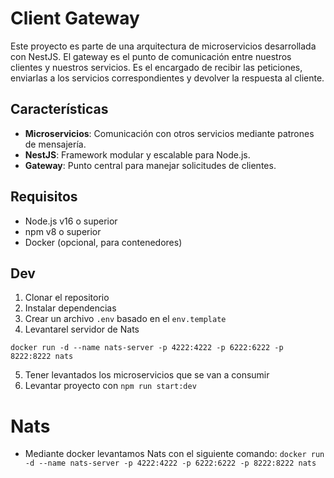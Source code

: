 # Client Gateway

Este proyecto es parte de una arquitectura de microservicios desarrollada con NestJS. El gateway es el punto de comunicación entre nuestros clientes y nuestros servicios. Es el encargado de recibir las peticiones, enviarlas a los servicios correspondientes y devolver la respuesta al cliente.

## Características

- **Microservicios**: Comunicación con otros servicios mediante patrones de mensajería.
- **NestJS**: Framework modular y escalable para Node.js.
- **Gateway**: Punto central para manejar solicitudes de clientes.

## Requisitos

- Node.js v16 o superior
- npm v8 o superior
- Docker (opcional, para contenedores)

## Dev

1. Clonar el repositorio
2. Instalar dependencias
3. Crear un archivo `.env` basado en el `env.template`
4. Levantarel servidor de Nats
```
docker run -d --name nats-server -p 4222:4222 -p 6222:6222 -p 8222:8222 nats
```
5. Tener levantados los microservicios que se van a consumir
6. Levantar proyecto con `npm run start:dev`

# Nats

- Mediante docker levantamos Nats con el siguiente comando:
  `docker run -d --name nats-server -p 4222:4222 -p 6222:6222 -p 8222:8222 nats`
